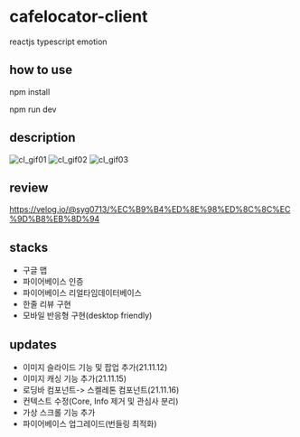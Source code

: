 # cafelocator-client
reactjs typescript emotion

## how to use
npm install

npm run dev

## description
![cl_gif01](https://user-images.githubusercontent.com/39756786/133887506-f85fcaf2-8d72-40dd-8631-b25c57ccd048.gif)
![cl_gif02](https://user-images.githubusercontent.com/39756786/133887511-32a5e110-68b4-402c-8aca-7030fcea6141.gif)
![cl_gif03](https://user-images.githubusercontent.com/39756786/133887512-61c88be8-b1ab-4f24-96af-384a3bb3f48d.gif)

## review

https://velog.io/@syg0713/%EC%B9%B4%ED%8E%98%ED%8C%8C%EC%9D%B8%EB%8D%94

## stacks
- 구글 맵
- 파이어베이스 인증
- 파이어베이스 리얼타임데이터베이스
- 한줄 리뷰 구현
- 모바일 반응형 구현(desktop friendly)

## updates
- 이미지 슬라이드 기능 및 팝업 추가(21.11.12)
- 이미지 캐싱 기능 추가(21.11.15)
- 로딩바 컴포넌트-> 스켈레톤 컴포넌트(21.11.16)
- 컨텍스트 수정(Core, Info 제거 및 관심사 분리)
- 가상 스크롤 기능 추가
- 파이어베이스 업그레이드(번들링 최적화)
